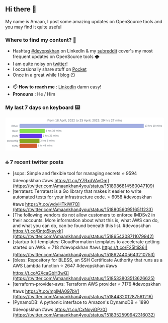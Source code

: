 <!--- [![Hits](https://hits.seeyoufarm.com/api/count/incr/badge.svg?url=https%3A%2F%2Fgithub.com%2Fakhan4u%2Fhit-counter&count_bg=%2379C83D&title_bg=%23555555&icon=&icon_color=%23E7E7E7&title=visits&edge_flat=false)](https://hits.seeyoufarm.com) --->

## Hi there 👋

My name is Amaan, I post some amazing updates on OpenSource tools and you may find it quite useful

### Where to find my content? 🤔

* Hashtag [#devopskhan](https://www.linkedin.com/feed/hashtag/devopskhan/) on LinkedIn & my [subreddit](https://www.reddit.com/r/devopskhan/) cover's my most frequent updates on OpenSource tools 🌩️
* I am quite noisy on [twitter](https://twitter.com/Amaankhan4you)!
* I occasionally share stuff on [Pocket](https://getpocket.com/@ej6g8d1dp2829A16a9Tf5d4T6bAMp3d8791rejDe86yem3bm4e14ex4fT4dluk29)
* Once in a great while I [blog](https://linuxparrot.com/) ⏲️


- 📫 **How to reach me** : [LinkedIn](https://www.linkedin.com/in/amaan-khan-linux-ninja) damn easy!
- **Pronouns** : He / Him

### My last 7 days on keyboard ⌨️

<img src="https://github.com/akhan4u/akhan4u/blob/main/images/stat.svg" alt="Amaan's Wakatime Activity!"/>

### 🔝 7 recent twitter posts
<!-- DEVDOJO:START -->
- [sops: Simple and flexible tool for managing secrets
⭐️ 9594
#devopskhan #aws
https://t.co/Y7RxdVAyOm](https://twitter.com/Amaankhan4you/status/1518986814560047109)
- [terratest:  Terratest is a Go library that makes it easier to write automated tests for your infrastructure code.
⭐️ 6058
#devopskhan #aws
https://t.co/wdyHTkiW7Q](https://twitter.com/Amaankhan4you/status/1518805609516511233)
- [The following vendors do not allow customers to enforce IMDSv2 in their accounts. More information about what this is, what AWS can do, and what you can do, can be found beneath this list. #devopskhan https://t.co/Bntq5ksvxk](https://twitter.com/Amaankhan4you/status/1518654308711079942)
- [startup-kit-templates: CloudFormation templates to accelerate getting started on AWS.
⭐️ 718
#devopskhan #aws
https://t.co/F25ItiiS6I](https://twitter.com/Amaankhan4you/status/1518624405643210753)
- [bless: Repository for BLESS, an SSH Certificate Authority that runs as a AWS Lambda function
⭐️ 2647
#devopskhan #aws
https://t.co/GXcaGbH3wQ](https://twitter.com/Amaankhan4you/status/1518533803513626625)
- [terraform-provider-aws: Terraform AWS provider
⭐️ 7176
#devopskhan #aws
https://t.co/mplMA097bV](https://twitter.com/Amaankhan4you/status/1518443201287561216)
- [PynamoDB: A pythonic interface to Amazon&#39;s DynamoDB
⭐️ 1890
#devopskhan #aws
https://t.co/CxNoyiGPz0](https://twitter.com/Amaankhan4you/status/1518352599942316032)
<!-- DEVDOJO:END -->

<!-- ![Amaan's GitHub stats](https://github-readme-stats.vercel.app/api?username=akhan4u&count_private=true&show_icons=true&hide=contribs) -->
